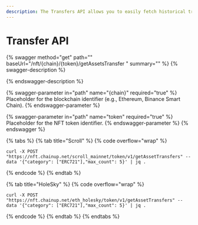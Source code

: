 ```yaml
---
description: The Transfers API allows you to easily fetch historical transactions
---
```


# Transfer API

{% swagger method="get" path="" baseUrl="/nft/{chain}/{token}/getAssetsTransfer  " summary="" %}
{% swagger-description %}

{% endswagger-description %}

{% swagger-parameter in="path" name="{chain}" required="true" %}
Placeholder for the blockchain identifier (e.g., Ethereum, Binance Smart Chain).
{% endswagger-parameter %}

{% swagger-parameter in="path" name="token" required="true" %}
Placeholder for the NFT token identifier.
{% endswagger-parameter %}
{% endswagger %}

{% tabs %}
{% tab title="Scroll" %}
{% code overflow="wrap" %}
```
curl -X POST "https://nft.chainup.net/scroll_mainnet/token/v1/getAssetTransfers" --data '{"category": ["ERC721"],"max_count": 5}' | jq .
```
{% endcode %}
{% endtab %}

{% tab title="HoleSky" %}
{% code overflow="wrap" %}
```
curl -X POST "https://nft.chainup.net/eth_holesky/token/v1/getAssetTransfers" --data '{"category": ["ERC721"],"max_count": 5}' | jq .
```
{% endcode %}
{% endtab %}
{% endtabs %}

